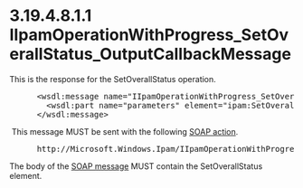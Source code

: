 <html dir="LTR" xmlns:mshelp="http://msdn.microsoft.com/mshelp" xmlns:ddue="http://ddue.schemas.microsoft.com/authoring/2003/5" xmlns:xlink="http://www.w3.org/1999/xlink" xmlns:tool="http://www.microsoft.com/tooltip">
 <body>
 <div id="header">
 <h1 class="heading">3.19.4.8.1.1 IIpamOperationWithProgress_SetOverallStatus_OutputCallbackMessage</h1>
 </div>
 <div id="mainSection">
 <div id="mainBody">
 <div id="allHistory" class="saveHistory"></div>
 <div id="sectionSection0" class="section" name="collapseableSection">
 

<p>This is the response for the SetOverallStatus operation.</p>

<dl>
<dd>
<div><pre> &lt;wsdl:message name=&quot;IIpamOperationWithProgress_SetOverallStatus_OutputCallbackMessage&quot;&gt;
   &lt;wsdl:part name=&quot;parameters&quot; element=&quot;ipam:SetOverallStatus&quot; /&gt;
 &lt;/wsdl:message&gt;
</pre></div>
</dd></dl>

<p> This message MUST be sent with the following <a href="21b4a631-8f28-420f-822f-c5f879d5046e.md#gt_c1358651-96c1-4ce0-8e1f-b0b7a94145e3">SOAP action</a>.</p>

<dl>
<dd>
<div><pre> http://Microsoft.Windows.Ipam/IIpamOperationWithProgress/SetOverallStatus
</pre></div>
</dd></dl>

<p>The body of the <a href="21b4a631-8f28-420f-822f-c5f879d5046e.md#gt_96185df3-4677-478c-b239-f72fcf514c59">SOAP message</a> MUST contain
the SetOverallStatus element.</p>


 </div>
 </div>
 </div>
 </body>
</html>